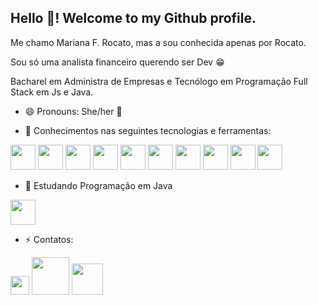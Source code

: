 ## Hello 👋! Welcome to my Github profile.

Me chamo Mariana F. Rocato, mas a sou conhecida apenas por Rocato.

Sou só uma analista financeiro querendo ser Dev :grin:

Bacharel em Administra  de Empresas e Tecnólogo em Programação Full Stack em Js e Java.

- 😄 Pronouns: She/her :kiss:

- 🔭 Conhecimentos nas seguintes tecnologias e ferramentas:

 <div> <img aligin:"center" height="40" width="40" src="https://cdn.jsdelivr.net/gh/devicons/devicon/icons/nodejs/nodejs-original-wordmark.svg" />
            <img aligin:"center" height="40" width="40" src="https://cdn.jsdelivr.net/gh/devicons/devicon/icons/npm/npm-original-wordmark.svg" />
            <img aligin:"center" height="40" width="40" src="https://cdn.jsdelivr.net/gh/devicons/devicon/icons/mysql/mysql-original-wordmark.svg" />
            <img aligin:"center" height="40" width="40" src="https://cdn.jsdelivr.net/gh/devicons/devicon/icons/html5/html5-original-wordmark.svg" />
            <img aligin:"center" height="40" width="40" src="https://cdn.jsdelivr.net/gh/devicons/devicon/icons/react/react-original-wordmark.svg" />
            <i class="devicon-canva-original colored"></i>
            <img aligin:"center" height="40" width="40" src="https://cdn.jsdelivr.net/gh/devicons/devicon/icons/figma/figma-original.svg" />
            <img aligin:"center" height="40" width="40" src="https://cdn.jsdelivr.net/gh/devicons/devicon/icons/git/git-original-wordmark.svg" />
            <img aligin:"center" height="40" width="40" src="https://cdn.jsdelivr.net/gh/devicons/devicon/icons/slack/slack-original-wordmark.svg" />
            <img aligin:"center" height="40" width="40" src="https://cdn.jsdelivr.net/gh/devicons/devicon/icons/trello/trello-plain-wordmark.svg" />
            <img aligin:"center" height="40" width="40" src="https://cdn.jsdelivr.net/gh/devicons/devicon/icons/vscode/vscode-original-wordmark.svg" />

</div>

- 🌱 Estudando Programação em Java
<div>
 <img aligin:"center" height="40" width="40" src="https://cdn.jsdelivr.net/gh/devicons/devicon/icons/java/java-original-wordmark.svg" />
 </div>



- ⚡ Contatos: 

<div>
  <a href="https://www.instagram.com/f.rocato/" target="_blank"><img aligin="center" heigth="30" width="30" src="https://cdn-icons-png.flaticon.com/512/174/174855.png" target="_blank"></a>
  <a href = "mailto::mariana.rocato_flaibam@hotmail.com"><img aligin="center" heigth="60" width="60" src="https://encrypted-tbn0.gstatic.com/images?q=tbn:ANd9GcQ6T8OS5bwOQJCfuSePry5C5_-2pDHMN51HqQ&usqp=CAU" alvo="_blank"></a>
  <a href="https://www.linkedin.com/in/marianarocato/" target="_blank"><img aligin="center" heigth="50" width="50" src="https://encrypted-tbn0.gstatic.com/images?q=tbn:ANd9GcRJFJLNjLoQShCnVYkTzjvpCXqBdgPhn_7biA&usqp=CAU" target="_blank"></a>
  
</div>
